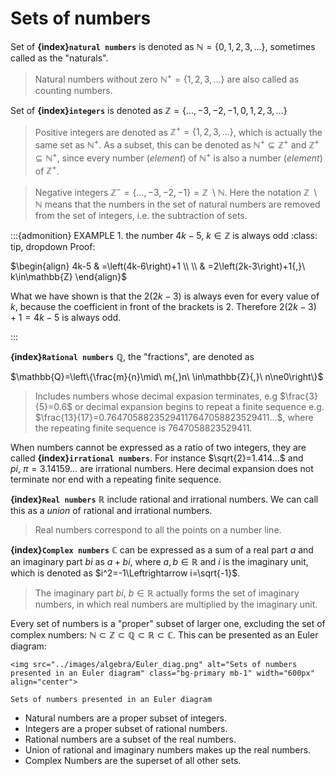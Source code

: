 # Sets of numbers
Set of **{index}`natural numbers`** is denoted as $\mathbb{N}=\left\{0{,}1{,}2{,}3{,}...\right\}$, sometimes called as the "naturals".
> Natural numbers without zero $\mathbb{N}^+=\left\{1{,}2{,}3{,}...\right\}$ are also called as counting numbers.

Set of **{index}`integers`** is denoted as $\mathbb{Z}=\left\{...{,}-3{,}-2{,}-1{,}0{,}1{,}2{,}3{,}...\right\}$
> Positive integers are denoted as $\mathbb{Z}^+=\left\{1{,}2{,}3{,}...\right\}$, which is actually the same set as $\mathbb{N}^+$. As a subset, this can be denoted as $\mathbb{N}^+\subseteq\mathbb{Z}^+$ and $\mathbb{Z}^+\subseteq\mathbb{N}^+$, since every number (*element*) of $\mathbb{N}^+$ is also a number (*element*) of $\mathbb{Z}^+$.

> Negative integers $\mathbb{Z}^-=\left\{...{,}-3{,}-2{,}-1\right\}=\mathbb{Z}\ \setminus\mathbb{N}$. Here the notation $\mathbb{Z}\ \setminus\mathbb{N}$ means that the numbers in the set of natural numbers are removed from the set of integers, i.e. the subtraction of sets.

:::{admonition} EXAMPLE 1. the number $4k-5{,}\ k\in\mathbb{Z}$ is always odd
:class: tip, dropdown
Proof:

$\begin{align} 4k-5 & =\left(4k-6\right)+1 \\ \\
& =2\left(2k-3\right)+1{,}\ k\in\mathbb{Z} \end{align}$

What we have shown is that the $2\left(2k-3\right)$ is always even for every value of $k$, because the coefficient in front of the brackets is $2$. Therefore $2\left(2k-3\right)+1=4k-5$ is always odd.

:::

**{index}`Rational numbers`** $\mathbb{Q}$, the "fractions", are denoted as

$\mathbb{Q}=\left\{\frac{m}{n}\mid\ m{,}n\ \in\mathbb{Z}{,}\ n\ne0\right\}$
> Includes numbers whose decimal expasion terminates, e.g $\frac{3}{5}=0.6$ or
> decimal expansion begins to repeat a finite sequence e.g. $\frac{13}{17}=0.76470588235294117647058823529411...$, where the repeating finite sequence is $7647058823529411$.

When numbers cannot be expressed as a ratio of two integers, they are called **{index}`irrational numbers`**. For instance $\sqrt{2}=1.414...$ and $pi{,}\ \pi=3.14159...$ are irrational numbers. Here decimal expansion does not terminate nor end with a repeating finite sequence.

**{index}`Real numbers`** $\mathbb{R}$ include rational and irrational numbers. We can call this as a *union* of rational and irrational numbers.
> Real numbers correspond to all the points on a number line.

**{index}`Complex numbers`** $\mathbb{C}$ can be expressed as a sum of a real part $a$ and an imaginary part $bi$ as $a+bi$, where $a{,}b\in\mathbb{R}$ and $i$ is the imaginary unit, which is denoted as  $i^2=-1\Leftrightarrow i=\sqrt{-1}$.
> The imaginary part $bi{,}\ b\in\mathbb{R}$ actually forms the set of imaginary numbers, in which real numbers are multiplied by the imaginary unit.

Every set of numbers is a "proper" subset of larger one, excluding the set of complex numbers: $\mathbb{N}\subset\mathbb{Z}\subset\mathbb{Q}\subset\mathbb{R}\subset\mathbb{C}$. This can be presented as an Euler diagram:

```{figure-md} Euler_diag
<img src="../images/algebra/Euler_diag.png" alt="Sets of numbers presented in an Euler diagram" class="bg-primary mb-1" width="600px" align="center">

Sets of numbers presented in an Euler diagram
```
- Natural numbers are a proper subset of integers.
- Integers are a proper subset of rational numbers.
- Rational numbers are a subset of the real numbers.
- Union of rational and imaginary numbers makes up the real numbers.
- Complex Numbers are the superset of all other sets.